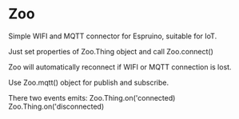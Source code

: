 # Zoo
Simple WIFI and MQTT connector for Espruino, suitable for IoT.

Just set properties of Zoo.Thing object and call Zoo.connect()

Zoo will automatically reconnect if WIFI or MQTT connection is lost. 

Use Zoo.mqtt() object for publish and subscribe.

There two events emits: 
Zoo.Thing.on('connected)
Zoo.Thing.on('disconnected)

